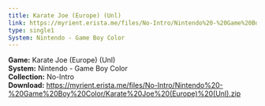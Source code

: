 ```yaml
---
title: Karate Joe (Europe) (Unl)
link: https://myrient.erista.me/files/No-Intro/Nintendo%20-%20Game%20Boy%20Color/Karate%20Joe%20(Europe)%20(Unl).zip
type: single1
System: Nintendo - Game Boy Color
---
```

<b>Game:</b> Karate Joe (Europe) (Unl)<br>
<b>System:</b> Nintendo - Game Boy Color<br>
<b>Collection:</b> No-Intro<br>
<b>Download:</b> https://myrient.erista.me/files/No-Intro/Nintendo%20-%20Game%20Boy%20Color/Karate%20Joe%20(Europe)%20(Unl).zip